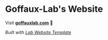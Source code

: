 
# Goffaux-Lab's Website

Visit **[goffauxlab.com](http://goffauxlab.com)** 🚀

_Built with [Lab Website Template](https://greene-lab.gitbook.io/lab-website-template-docs)_

